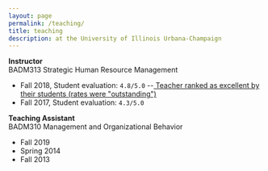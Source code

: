 ```yaml
---
layout: page
permalink: /teaching/
title: teaching
description: at the University of Illinois Urbana-Champaign
---
```


<strong>Instructor</strong>\
BADM313 Strategic Human Resource Management
- Fall 2018, Student evaluation: `4.8/5.0` 
 --<a href="https://citl.illinois.edu/citl-101/measurement-evaluation/teaching-evaluation/teaching-evaluations-(ices)/teachers-ranked-as-excellent"> Teacher ranked as excellent by their students (rates were "outstanding")</a>
- Fall 2017, Student evaluation: `4.3/5.0`


<strong>Teaching Assistant</strong>\
BADM310 Management and Organizational Behavior
- Fall 2019
- Spring 2014
- Fall 2013